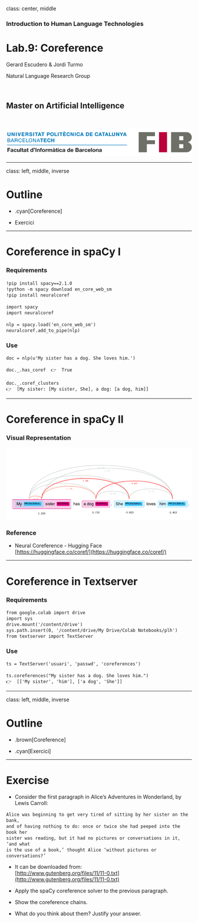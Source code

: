 class: center, middle

### Introduction to Human Language Technologies

# Lab.9: Coreference

Gerard Escudero & Jordi Turmo

Natural Language Research Group

<br>

## Master on Artificial Intelligence

<br>

![:scale 75%](fib.png)

---
class: left, middle, inverse

# Outline

- .cyan[Coreference]

- Exercici

---

# Coreference in spaCy I

### Requirements

```python3
!pip install spacy==2.1.0
!python -m spacy download en_core_web_sm
!pip install neuralcoref

import spacy
import neuralcoref

nlp = spacy.load('en_core_web_sm')
neuralcoref.add_to_pipe(nlp)
```

### Use

```python3
doc = nlp(u'My sister has a dog. She loves him.')

doc._.has_coref  👉  True

doc._.coref_clusters
👉  [My sister: [My sister, She], a dog: [a dog, him]]
```

---

# Coreference in spaCy II

### Visual Representation

![:scale 95%](figures/neuralcoref.png)


### Reference

* Neural Coreference - Hugging Face <br>
[https://huggingface.co/coref/](https://huggingface.co/coref/)

---

# Coreference in Textserver

### Requirements

```python3
from google.colab import drive
import sys
drive.mount('/content/drive')
sys.path.insert(0, '/content/drive/My Drive/Colab Notebooks/plh')
from textserver import TextServer
```

### Use

```python3
ts = TextServer('usuari', 'passwd', 'coreferences')

ts.coreferences("My sister has a dog. She loves him.")
👉  [['My sister', 'him'], ['a dog', 'She']]
```

---
class: left, middle, inverse

# Outline

- .brown[Coreference]

- .cyan[Exercici]

---

# Exercise

* Consider the first paragraph in Alice’s Adventures in Wonderland, by Lewis Carroll:
```
Alice was beginning to get very tired of sitting by her sister on the bank, 
and of having nothing to do: once or twice she had peeped into the book her 
sister was reading, but it had no pictures or conversations in it, ‘and what 
is the use of a book,’ thought Alice ‘without pictures or conversations?’
```

* It can be downloaded from: <br>
[http://www.gutenberg.org/files/11/11-0.txt](http://www.gutenberg.org/files/11/11-0.txt)

* Apply the spaCy coreference solver to the previous paragraph.

* Show the coreference chains. 

* What do you think about them? Justify your answer.


